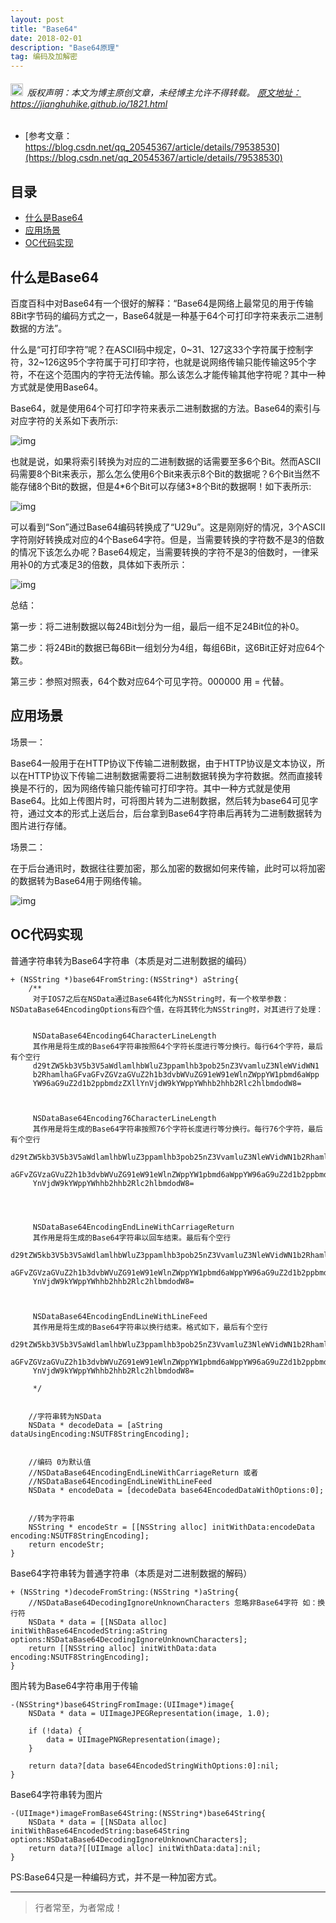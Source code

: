 ```yaml
---
layout: post
title: "Base64"
date: 2018-02-01 
description: "Base64原理"
tag: 编码及加解密
---
```



<h6>
  <img src="https://robotkang-1257995526.cos.ap-chengdu.myqcloud.com/icon/copyright.png" alt="copyright" style="display:inline;margin-bottom: -5px;" width="20" height="20"> 版权声明：本文为博主原创文章，未经博主允许不得转载。

  <a target="_blank" href="https://jianghuhike.github.io/1821.html">
  原文地址：https://jianghuhike.github.io/1821.html 
  </a>
</h6>


- [参考文章：https://blog.csdn.net/qq_20545367/article/details/79538530](https://blog.csdn.net/qq_20545367/article/details/79538530)

## 目录
* [什么是Base64](#content0)
* [应用场景](#content1)
* [OC代码实现](#content2)




## <a id="content0"></a> 什么是Base64
百度百科中对Base64有一个很好的解释：“Base64是网络上最常见的用于传输8Bit字节码的编码方式之一，Base64就是一种基于64个可打印字符来表示二进制数据的方法”。

什么是“可打印字符”呢？在ASCII码中规定，0~31、127这33个字符属于控制字符，32~126这95个字符属于可打印字符，也就是说网络传输只能传输这95个字符，不在这个范围内的字符无法传输。那么该怎么才能传输其他字符呢？其中一种方式就是使用Base64。

Base64，就是使用64个可打印字符来表示二进制数据的方法。Base64的索引与对应字符的关系如下表所示:

<img src="/images/encrypted/base641.png" alt="img">

也就是说，如果将索引转换为对应的二进制数据的话需要至多6个Bit。然而ASCII码需要8个Bit来表示，那么怎么使用6个Bit来表示8个Bit的数据呢？6个Bit当然不能存储8个Bit的数据，但是4\*6个Bit可以存储3\*8个Bit的数据啊！如下表所示:

<img src="/images/encrypted/base642.png" alt="img">

可以看到“Son”通过Base64编码转换成了“U29u”。这是刚刚好的情况，3个ASCII字符刚好转换成对应的4个Base64字符。但是，当需要转换的字符数不是3的倍数的情况下该怎么办呢？Base64规定，当需要转换的字符不是3的倍数时，一律采用补0的方式凑足3的倍数，具体如下表所示：

<img src="/images/encrypted/base643.png" alt="img">

总结：

第一步：将二进制数据以每24Bit划分为一组，最后一组不足24Bit位的补0。

第二步：将24Bit的数据已每6Bit一组划分为4组，每组6Bit，这6Bit正好对应64个数。

第三步：参照对照表，64个数对应64个可见字符。000000 用 = 代替。



## <a id="content1"></a> 应用场景
场景一：

Base64一般用于在HTTP协议下传输二进制数据，由于HTTP协议是文本协议，所以在HTTP协议下传输二进制数据需要将二进制数据转换为字符数据。然而直接转换是不行的，因为网络传输只能传输可打印字符。其中一种方式就是使用Base64。比如上传图片时，可将图片转为二进制数据，然后转为base64可见字符，通过文本的形式上送后台，后台拿到Base64字符串后再转为二进制数据转为图片进行存储。

场景二：

在于后台通讯时，数据往往要加密，那么加密的数据如何来传输，此时可以将加密的数据转为Base64用于网络传输。

<img src="/images/encrypted/base644.jpeg" alt="img">


## <a id="content2"></a> OC代码实现
普通字符串转为Base64字符串（本质是对二进制数据的编码）
```objc
+ (NSString *)base64FromString:(NSString*) aString{
    /**
     对于IOS7之后在NSData通过Base64转化为NSString时，有一个枚举参数：NSDataBase64EncodingOptions有四个值，在将其转化为NSString时，对其进行了处理：
     

     NSDataBase64Encoding64CharacterLineLength      
     其作用是将生成的Base64字符串按照64个字符长度进行等分换行。每行64个字符，最后有个空行
     d29tZW5kb3V5b3V5aWdlamlhbWluZ3ppamlhb3pob25nZ3VvamluZ3NleWVidWN1
     b2RhamlhaGFvaGFvZGVzaGVuZ2h1b3dvbWVuZG91eW91eWlnZWppYW1pbmd6aWpp
     YW96aG9uZ2d1b2ppbmdzZXllYnVjdW9kYWppYWhhb2hhb2Rlc2hlbmdodW8=


     
     NSDataBase64Encoding76CharacterLineLength      
     其作用是将生成的Base64字符串按照76个字符长度进行等分换行。每行76个字符，最后有个空行
     d29tZW5kb3V5b3V5aWdlamlhbWluZ3ppamlhb3pob25nZ3VvamluZ3NleWVidWN1b2RhamlhaGFv
     aGFvZGVzaGVuZ2h1b3dvbWVuZG91eW91eWlnZWppYW1pbmd6aWppYW96aG9uZ2d1b2ppbmdzZXll
     YnVjdW9kYWppYWhhb2hhb2Rlc2hlbmdodW8=



     
     NSDataBase64EncodingEndLineWithCarriageReturn  
     其作用是将生成的Base64字符串以回车结束。最后有个空行
     d29tZW5kb3V5b3V5aWdlamlhbWluZ3ppamlhb3pob25nZ3VvamluZ3NleWVidWN1b2RhamlhaGFv
     aGFvZGVzaGVuZ2h1b3dvbWVuZG91eW91eWlnZWppYW1pbmd6aWppYW96aG9uZ2d1b2ppbmdzZXll
     YnVjdW9kYWppYWhhb2hhb2Rlc2hlbmdodW8=


     
     NSDataBase64EncodingEndLineWithLineFeed        
     其作用是将生成的Base64字符串以换行结束。格式如下，最后有个空行
     d29tZW5kb3V5b3V5aWdlamlhbWluZ3ppamlhb3pob25nZ3VvamluZ3NleWVidWN1b2RhamlhaGFv
     aGFvZGVzaGVuZ2h1b3dvbWVuZG91eW91eWlnZWppYW1pbmd6aWppYW96aG9uZ2d1b2ppbmdzZXll
     YnVjdW9kYWppYWhhb2hhb2Rlc2hlbmdodW8=

     */
    
    
    //字符串转为NSData
    NSData * decodeData = [aString dataUsingEncoding:NSUTF8StringEncoding];
    

    //编码 0为默认值 
    //NSDataBase64EncodingEndLineWithCarriageReturn 或者 
    //NSDataBase64EncodingEndLineWithLineFeed
    NSData * encodeData = [decodeData base64EncodedDataWithOptions:0];


    //转为字符串
    NSString * encodeStr = [[NSString alloc] initWithData:encodeData encoding:NSUTF8StringEncoding];
    return encodeStr;
}
```

Base64字符串转为普通字符串（本质是对二进制数据的解码）
```objc
+ (NSString *)decodeFromString:(NSString *)aString{
    //NSDataBase64DecodingIgnoreUnknownCharacters 忽略非Base64字符 如：换行符
    NSData * data = [[NSData alloc] initWithBase64EncodedString:aString options:NSDataBase64DecodingIgnoreUnknownCharacters];
    return [[NSString alloc] initWithData:data encoding:NSUTF8StringEncoding];
}
```

图片转为Base64字符串用于传输
```objc
-(NSString*)base64StringFromImage:(UIImage*)image{
    NSData * data = UIImageJPEGRepresentation(image, 1.0);
    
    if (!data) {
        data = UIImagePNGRepresentation(image);
    }
    
    return data?[data base64EncodedStringWithOptions:0]:nil;
}
```

Base64字符串转为图片
```objc
-(UIImage*)imageFromBase64String:(NSString*)base64String{
    NSData * data = [[NSData alloc] initWithBase64EncodedString:base64String options:NSDataBase64DecodingIgnoreUnknownCharacters];
    return data?[[UIImage alloc] initWithData:data]:nil;
}
```


PS:Base64只是一种编码方式，并不是一种加密方式。

----------
>  行者常至，为者常成！


